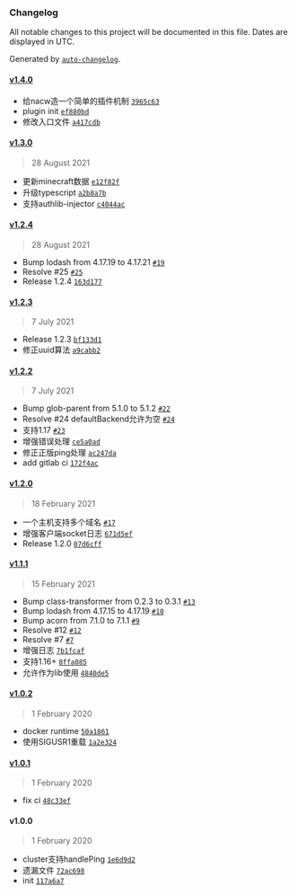 ### Changelog

All notable changes to this project will be documented in this file. Dates are displayed in UTC.

Generated by [`auto-changelog`](https://github.com/CookPete/auto-changelog).

#### [v1.4.0](https://github.com/bangbang93/minecraft-proxy/compare/v1.3.0...v1.4.0)

- 给nacw造一个简单的插件机制 [`3965c63`](https://github.com/bangbang93/minecraft-proxy/commit/3965c63cce1b9591d583e8021a743469f38b842e)
- plugin init [`ef880bd`](https://github.com/bangbang93/minecraft-proxy/commit/ef880bd29ebea2956bc05e0c002f8c95bea667a6)
- 修改入口文件 [`a417cdb`](https://github.com/bangbang93/minecraft-proxy/commit/a417cdb6d394eb72e5128e57c6f4b05581099572)

#### [v1.3.0](https://github.com/bangbang93/minecraft-proxy/compare/v1.2.4...v1.3.0)

> 28 August 2021

- 更新minecraft数据 [`e12f82f`](https://github.com/bangbang93/minecraft-proxy/commit/e12f82f4d0a0d775039dcb5a87c98f38af56265a)
- 升级typescript [`a2b8a7b`](https://github.com/bangbang93/minecraft-proxy/commit/a2b8a7b91576039dd3c9a18b63e4f0fe012bca8a)
- 支持authlib-injector [`c4044ac`](https://github.com/bangbang93/minecraft-proxy/commit/c4044acca5f364868f88e2f11e3fb12d43246090)

#### [v1.2.4](https://github.com/bangbang93/minecraft-proxy/compare/v1.2.3...v1.2.4)

> 28 August 2021

- Bump lodash from 4.17.19 to 4.17.21 [`#19`](https://github.com/bangbang93/minecraft-proxy/pull/19)
- Resolve #25 [`#25`](https://github.com/bangbang93/minecraft-proxy/issues/25)
- Release 1.2.4 [`163d177`](https://github.com/bangbang93/minecraft-proxy/commit/163d1774975672137363def5e3efb3e6e4bf8279)

#### [v1.2.3](https://github.com/bangbang93/minecraft-proxy/compare/v1.2.2...v1.2.3)

> 7 July 2021

- Release 1.2.3 [`bf133d1`](https://github.com/bangbang93/minecraft-proxy/commit/bf133d11ea4f88a3bf7e4411c85e10e6dd67b467)
- 修正uuid算法 [`a9cabb2`](https://github.com/bangbang93/minecraft-proxy/commit/a9cabb28cb55b103f368f0a625c2a219e978a5f4)

#### [v1.2.2](https://github.com/bangbang93/minecraft-proxy/compare/v1.2.0...v1.2.2)

> 7 July 2021

- Bump glob-parent from 5.1.0 to 5.1.2 [`#22`](https://github.com/bangbang93/minecraft-proxy/pull/22)
- Resolve #24 defaultBackend允许为空 [`#24`](https://github.com/bangbang93/minecraft-proxy/issues/24)
- 支持1.17 [`#23`](https://github.com/bangbang93/minecraft-proxy/issues/23)
- 增强错误处理 [`ce5a0ad`](https://github.com/bangbang93/minecraft-proxy/commit/ce5a0ad20a9074334d1126dc33f76d3232dfcf54)
- 修正正版ping处理 [`ac247da`](https://github.com/bangbang93/minecraft-proxy/commit/ac247daab1946a57d5587fa8f7a6e67d8a491963)
- add gitlab ci [`172f4ac`](https://github.com/bangbang93/minecraft-proxy/commit/172f4ac4e70ad59682a9aac9f7862d61658551ab)

#### [v1.2.0](https://github.com/bangbang93/minecraft-proxy/compare/v1.1.1...v1.2.0)

> 18 February 2021

- 一个主机支持多个域名 [`#17`](https://github.com/bangbang93/minecraft-proxy/issues/17)
- 增强客户端socket日志 [`671d5ef`](https://github.com/bangbang93/minecraft-proxy/commit/671d5ef425019be33ccd659ad95e3747fd616d55)
- Release 1.2.0 [`07d6cff`](https://github.com/bangbang93/minecraft-proxy/commit/07d6cff27f6179ebddb24ca4af0cc661a13a59d4)

#### [v1.1.1](https://github.com/bangbang93/minecraft-proxy/compare/v1.0.2...v1.1.1)

> 15 February 2021

- Bump class-transformer from 0.2.3 to 0.3.1 [`#13`](https://github.com/bangbang93/minecraft-proxy/pull/13)
- Bump lodash from 4.17.15 to 4.17.19 [`#10`](https://github.com/bangbang93/minecraft-proxy/pull/10)
- Bump acorn from 7.1.0 to 7.1.1 [`#9`](https://github.com/bangbang93/minecraft-proxy/pull/9)
- Resolve #12 [`#12`](https://github.com/bangbang93/minecraft-proxy/issues/12)
- Resolve #7 [`#7`](https://github.com/bangbang93/minecraft-proxy/issues/7)
- 增强日志 [`7b1fcaf`](https://github.com/bangbang93/minecraft-proxy/commit/7b1fcafecb7161fdc6904a5d0474a8db954da543)
- 支持1.16+ [`8ffa085`](https://github.com/bangbang93/minecraft-proxy/commit/8ffa0850e910d6775032097b63756c06b7e841b1)
- 允许作为lib使用 [`4840de5`](https://github.com/bangbang93/minecraft-proxy/commit/4840de5a2e7b7b61271685bdb1df072ae15f9697)

#### [v1.0.2](https://github.com/bangbang93/minecraft-proxy/compare/v1.0.1...v1.0.2)

> 1 February 2020

- docker runtime [`50a1861`](https://github.com/bangbang93/minecraft-proxy/commit/50a18617c3349fdb6f4f520db3f2f54d169fea8e)
- 使用SIGUSR1重载 [`1a2e324`](https://github.com/bangbang93/minecraft-proxy/commit/1a2e32411db25ce325769c45dcca384b9391cbe2)

#### [v1.0.1](https://github.com/bangbang93/minecraft-proxy/compare/v1.0.0...v1.0.1)

> 1 February 2020

- fix ci [`48c33ef`](https://github.com/bangbang93/minecraft-proxy/commit/48c33ef0f0c1064c56e55625a4a23c0a0cb8b94f)

#### v1.0.0

> 1 February 2020

- cluster支持handlePing [`1e6d9d2`](https://github.com/bangbang93/minecraft-proxy/commit/1e6d9d2322ba9d8b328fda9ce8819f999d9a0bd1)
- 遗漏文件 [`72ac698`](https://github.com/bangbang93/minecraft-proxy/commit/72ac6981698d8fdc30025a37d3a3a3ec06fe76c2)
- init [`117a6a7`](https://github.com/bangbang93/minecraft-proxy/commit/117a6a7485a0fe9b286b24a76b93f9c3c5f8efd5)
